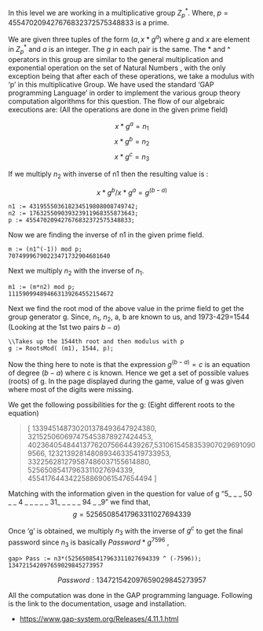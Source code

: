 In this level we are working in a multiplicative group $Z_p^*$. 
Where, $p = 455470209427676832372575348833$ is a prime.

We are given three tuples of the form $(a, x * g^a)$ where $g$ and $x$ are element in $Z_p^*$ and $a$ is an integer. The $g$ in each pair is the same.
The * and ^ operators in this group are similar to the general multiplication and exponential operation on the set of Natural Numbers , with the only exception being that after each of these operations, we take a modulus with ‘p’ in this multiplicative Group.
We have used the standard ‘GAP programming Language’ in order to implement the various group theory computation algorithms for this question.
The flow of our algebraic executions are: (All the operations are done in the given prime field)

$$x*g^a = n_1$$
$$x*g^b = n_2$$
$$x*g^c = n_3$$

If we multiply $n_2$ with inverse of n1 then the resulting value is :

$${{x*g^b}/{x*g^a}}= g ^ {(b - a)}$$

```
n1 := 431955503618234519808008749742;
n2 := 176325509039323911968355873643;
p := 455470209427676832372575348833; 
```

Now we are finding the inverse of n1 in the given prime field.
```
m := (n1^(-1)) mod p;
70749996790223471732904681640
```

Next we multiply $n_2$ with the inverse of $n_1$. <br> 

```
m1 := (m*n2) mod p;
111590994894663139264552154672
```

Next we find the root mod of the above value in the prime field to get the group generator g. Since, $n_1$, $n_2$, a, b are known to us, and 1973-429=1544 (Looking at the 1st two pairs $b-a$)
```
\\Takes up the 1544th root and then modulus with p
g := RootsMod( (m1), 1544, p); 
```

Now the thing here to note is that the expression $g^{(b-a)} = c$ is an equation of degree $(b-a)$ where c is known. Hence we get a set of possible values (roots) of g. In the page displayed during the game, value of g was given where most of the digits were missing.

We get the following possibilities for the g:  (Eight different roots to the equation)

>[ 133945148730201378493647924380, 321525060697475453878927424453, 402364054844137762075664439267,53106154583539070296910909566, 123213928148089346335419733953, 332256281279587486037155614880,
52565085417963311027694339, 455417644342258869061547654494 ]

Matching with the information given in the question for value of g “5_ _ _ 50 _ _ 4 _ _ _ _ _ 31_ _ _ _ _ 94 _ _9” we find that,
 	$$g = 52565085417963311027694339$$

Once ‘g’ is obtained, we multiply $n_3$ with the inverse of $g^c$ to get the final password since $n_3$ is basically  $Password * g^{7596}$ ,

```
gap> Pass := n3*(52565085417963311027694339 ^ (-7596));
134721542097659029845273957
```

$$Password:134721542097659029845273957 $$

All the computation was done in the GAP programming language. Following is the link to the documentation, usage and installation. 
- https://www.gap-system.org/Releases/4.11.1.html

